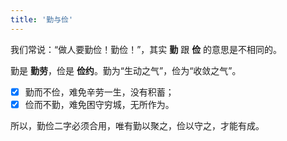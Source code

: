 ```yaml
---
title: '勤与俭'
---
```


我们常说：“做人要勤俭！勤俭！”，其实 __勤__ 跟 __俭__ 的意思是不相同的。

勤是 __勤劳__，俭是 __俭约__。勤为“生动之气”，俭为“收敛之气”。

- [x] 勤而不俭，难免辛劳一生，没有积蓄；
- [x] 俭而不勤，难免困守穷城，无所作为。

所以，勤俭二字必须合用，唯有勤以聚之，俭以守之，才能有成。